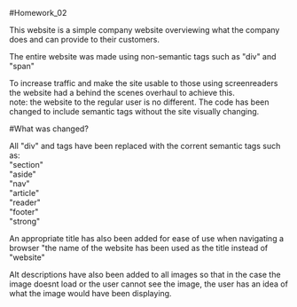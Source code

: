 #Homework_02

This website is a simple company website overviewing what the company does and can provide to their customers.

The entire website was made using non-semantic tags such as "div" and "span"
  
To increase traffic and make the site usable to those using screenreaders the website had a behind the scenes overhaul to achieve this.  
  note: the website to the regular user is no different. The code has been changed to include semantic tags without the site visually changing.  
  
#What was changed?
  
All "div" and <span> tags have been replaced with the corrent semantic tags such as:  
  "section"  
  "aside"  
  "nav"  
  "article"  
  "reader"  
  "footer"  
  "strong"    
  
An appropriate title has also been added for ease of use when navigating a browser "the name of the website has been used as the title instead of "website"
  
Alt descriptions have also been added to all images so that in the case the image doesnt load or the user cannot see the image, the user has an idea of what the image would have been displaying.
  

